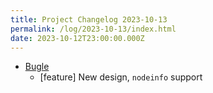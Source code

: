 ```yaml
---
title: Project Changelog 2023-10-13
permalink: /log/2023-10-13/index.html
date: 2023-10-12T23:00:00.000Z
---
```


- [Bugle](https://bugle.lol) 
    - [feature] New design, `nodeinfo` support